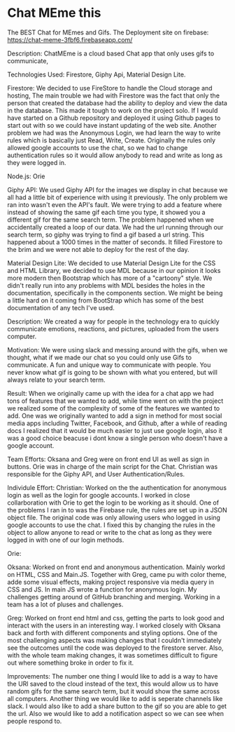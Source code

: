 # Chat MEme this
The BEST Chat for MEmes and Gifs.
The Deployment site on firebase:
https://chat-meme-3fbf6.firebaseapp.com/

Description: ChatMEme is a cloud based Chat app that only uses gifs to communicate,

Technologies Used: Firestore, Giphy Api, Material Design Lite.

Firestore: We decided to use FireStore to handle the Cloud storage and hosting, The main trouble we had with Firestore was the fact that only the person that created the database had the ability to deploy and view the data in the database. This made it tough to work on the project solo. If I would have started on a Github repository and deployed it using Github pages to start out with so we could have instant updating of the web site. Another problem we had was the Anonymous Login, we had learn the way to write rules which is basically just Read, Write, Create. Originally the rules only allowed google accounts to use the chat, so we had to change authentication rules so it would allow anybody to read and write as long as they were logged in.

Node.js: Orie

Giphy API: We used Giphy API for the images we display in chat because we all
had a little bit of experience with using it previously. The only problem we ran into wasn't even the API's fault. We were trying to add a feature where instead of showing the same gif each time you type, it showed you a different gif for the same search term. The problem happened when we accidentally created a loop of our data. We had the url running through our search term, so giphy was trying to find a gif based a url string. This happened about a 1000 times in the matter of seconds. It filled Firestore to the brim and we were not able to deploy for the rest of the day.

Material Design Lite: We decided to use Material Design Lite for the CSS and HTML Library, we decided to use MDL because in our opinion it looks more modern then Bootstrap which has more of a "cartoony" style. We didn't really run into any problems with MDL besides the holes in the documentation, specifically in the components section. We might be being a little hard on it coming from BootStrap which has some of the best documentation of any tech I've used.



Description: We created a way for people in the technology era to quickly communicate emotions, reactions, and pictures, uploaded from the users computer.

Motivation: We were using slack and messing around with the gifs, when we thought, what if we made our chat so you could only use Gifs to communicate. A fun and unique way to communicate with people. You never know what gif is going to be shown with what you entered, but will always relate to your search term.

Result: When we originally came up with the idea for a chat app we had tons of features that we wanted to add, while time went on with the project we realized some of the complexity of some of the features we wanted to add. One was we originally wanted to add a sign in method for most social media apps including Twitter, Facebook, and Github, after a while of reading docs I realized that it would be much easier to just use google login, also it was a good choice beacuse i dont know a single person who doesn't have a google account.

Team Efforts: Oksana and Greg were on front end UI as well as sign in buttons. Orie was in charge of the main script for the Chat. Christian was responsible for the Giphy API, and User Authentication/Rules.

Individule Effort: 
Christian: Worked on the the authentication for anonymous login as well as the login for google accounts. I worked in close collarboration with Orie to get the login to be working as it should. One of the problems I ran in to was the Firebase rule, the rules are set up in a JSON object file. The original code was only allowing users who logged in using google accounts to use the chat. I fixed this by changing the rules in the object to allow anyone to read or write to the chat as long as they were logged in with one of our login methods. 

Orie:

Oksana: Worked on front end and anonymous authentication. Mainly workd on HTML, CSS and Main.JS. Together with Greg, came pu with color theme, adde some visual effects, making project responsive via media query in CSS and JS. In main JS wrote a function for anonymous login. My challenges getting around of GitHub branching and merging. Working in a team has a lot of pluses and challenges. 

Greg: Worked on front end html and css, getting the parts to look good and interact with the users in an interesting way. I worked closely with Oksana back and forth with different components and styling options. One of the most challenging aspects was making changes that I couldn't immediately see the outcomes until the code was deployed to the firestore server. Also, with the whole team making changes, it was sometimes difficult to figure out where something broke in order to fix it. 

Improvements: The number one thing I would like to add is a way to have the URl saved to the cloud instead of the text, this would allow us to have random gifs for the same search term, but it would show the same across all computers. Another thing we would like to add is seperate channels like slack. I would also like to add a share button to the gif so you are able to get the url. Also we would like to add a notification aspect so we can see when people respond to. 
 